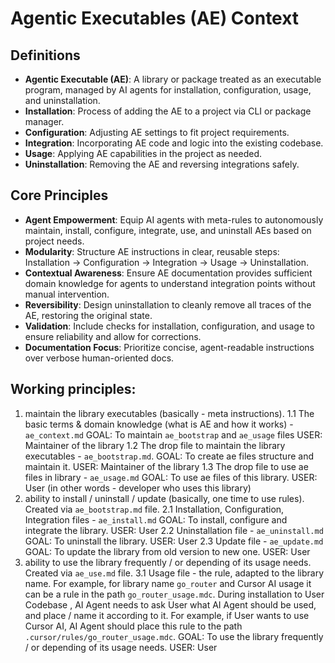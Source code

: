 # Agentic Executables (AE) Context

## Definitions

- **Agentic Executable (AE)**: A library or package treated as an executable program, managed by AI agents for installation, configuration, usage, and uninstallation.
- **Installation**: Process of adding the AE to a project via CLI or package manager.
- **Configuration**: Adjusting AE settings to fit project requirements.
- **Integration**: Incorporating AE code and logic into the existing codebase.
- **Usage**: Applying AE capabilities in the project as needed.
- **Uninstallation**: Removing the AE and reversing integrations safely.

## Core Principles

- **Agent Empowerment**: Equip AI agents with meta-rules to autonomously maintain, install, configure, integrate, use, and uninstall AEs based on project needs.
- **Modularity**: Structure AE instructions in clear, reusable steps: Installation → Configuration → Integration → Usage → Uninstallation.
- **Contextual Awareness**: Ensure AE documentation provides sufficient domain knowledge for agents to understand integration points without manual intervention.
- **Reversibility**: Design uninstallation to cleanly remove all traces of the AE, restoring the original state.
- **Validation**: Include checks for installation, configuration, and usage to ensure reliability and allow for corrections.
- **Documentation Focus**: Prioritize concise, agent-readable instructions over verbose human-oriented docs.

## Working principles:

1. maintain the library executables (basically - meta instructions).
   1.1 The basic terms & domain knowledge (what is AE and how it works) - `ae_context.md`
   GOAL: To maintain `ae_bootstrap` and `ae_usage` files
   USER: Maintainer of the library
   1.2 The drop file to maintain the library executables - `ae_bootstrap.md`.
   GOAL: To create ae files structure and maintain it.
   USER: Maintainer of the library
   1.3 The drop file to use ae files in library - `ae_usage.md`
   GOAL: To use ae files of this library.
   USER: User (in other words - developer who uses this library)
2. ability to install / uninstall / update (basically, one time to use rules). Created via `ae_bootstrap.md` file.
   2.1 Installation, Configuration, Integration files - `ae_install.md`
   GOAL: To install, configure and integrate the library.
   USER: User
   2.2 Uninstallation file - `ae_uninstall.md`
   GOAL: To uninstall the library.
   USER: User
   2.3 Update file - `ae_update.md`
   GOAL: To update the library from old version to new one.
   USER: User
3. ability to use the library frequently / or depending of its usage needs. Created via `ae_use.md` file.
   3.1 Usage file - the rule, adapted to the library name. For example, for library name `go_router` and Cursor AI usage it can be a rule in the path `go_router_usage.mdc`. During installation to User Codebase , AI Agent needs to ask User what AI Agent should be used, and place / name it according to it. For example, if User wants to use Cursor AI, AI Agent should place this rule to the path `.cursor/rules/go_router_usage.mdc`.
   GOAL: To use the library frequently / or depending of its usage needs.
   USER: User
